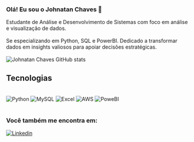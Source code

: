 ### Olá! Eu sou o Johnatan Chaves 👋

Estudante de Análise e Desenvolvimento de Sistemas com foco em análise e visualização de dados.<br></br>
Se especializando em Python, SQL e PowerBI. 
Dedicado a transformar dados em insights valiosos para apoiar decisões estratégicas.<br></br>
![Johnatan Chaves GitHub stats](https://github-readme-stats.vercel.app/api?username=JohnatanChavess&show_icons=true&theme=dracula)


## Tecnologias 

<div style="display: inline_block"><br/>
    <img align="center"alt= "Python" src="https://img.shields.io/badge/python-3670A0?style=for-the-badge&logo=python&logoColor=ffdd54"  />
    <img align="center"alt= "MySQL" src="https://img.shields.io/badge/MySQL-00000F?style=for-the-badge&logo=mysql&logoColor=white"  />
    <img align="center"alt= "Excel" src="https://img.shields.io/badge/Microsoft_Excel-217346?style=for-the-badge&logo=microsoft-excel&logoColor=white"  />
    <img align="center"alt= "AWS" src="https://img.shields.io/badge/Amazon_AWS-FF9900?style=for-the-badge&logo=amazonaws&logoColor=white"  />
    <img align="center"alt= "PoweBI" src="https://img.shields.io/badge/power_bi-F2C811?style=for-the-badge&logo=powerbi&logoColor=black"  />
</div><br/>

### Você também me encontra em:

[![Linkedin](https://img.shields.io/badge/LinkedIn-0077B5?style=for-the-badge&logo=linkedin&logoColor=white)](https://www.linkedin.com/in/johnatan-chaves/)<br></br>
   

